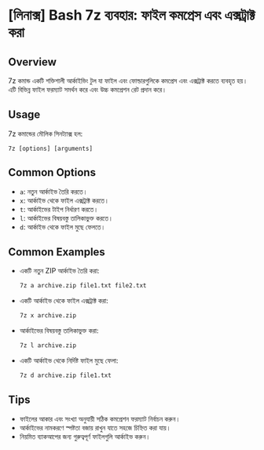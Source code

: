 # [লিনাক্স] Bash 7z ব্যবহার: ফাইল কমপ্রেস এবং এক্সট্রাক্ট করা

## Overview
7z কমান্ড একটি শক্তিশালী আর্কাইভিং টুল যা ফাইল এবং ফোল্ডারগুলিকে কমপ্রেস এবং এক্সট্রাক্ট করতে ব্যবহৃত হয়। এটি বিভিন্ন ফাইল ফরম্যাট সমর্থন করে এবং উচ্চ কমপ্রেশন রেট প্রদান করে।

## Usage
7z কমান্ডের মৌলিক সিনট্যাক্স হল:
```
7z [options] [arguments]
```

## Common Options
- `a`: নতুন আর্কাইভ তৈরি করতে।
- `x`: আর্কাইভ থেকে ফাইল এক্সট্রাক্ট করতে।
- `t`: আর্কাইভের টাইপ নির্ধারণ করতে।
- `l`: আর্কাইভের বিষয়বস্তু তালিকাভুক্ত করতে।
- `d`: আর্কাইভ থেকে ফাইল মুছে ফেলতে।

## Common Examples
- একটি নতুন ZIP আর্কাইভ তৈরি করা:
  ```bash
  7z a archive.zip file1.txt file2.txt
  ```

- একটি আর্কাইভ থেকে ফাইল এক্সট্রাক্ট করা:
  ```bash
  7z x archive.zip
  ```

- আর্কাইভের বিষয়বস্তু তালিকাভুক্ত করা:
  ```bash
  7z l archive.zip
  ```

- একটি আর্কাইভ থেকে নির্দিষ্ট ফাইল মুছে ফেলা:
  ```bash
  7z d archive.zip file1.txt
  ```

## Tips
- ফাইলের আকার এবং সংখ্যা অনুযায়ী সঠিক কমপ্রেশন ফরম্যাট নির্বাচন করুন।
- আর্কাইভের নামকরণে স্পষ্টতা বজায় রাখুন যাতে সহজে চিহ্নিত করা যায়।
- নিয়মিত ব্যাকআপের জন্য গুরুত্বপূর্ণ ফাইলগুলি আর্কাইভ করুন।